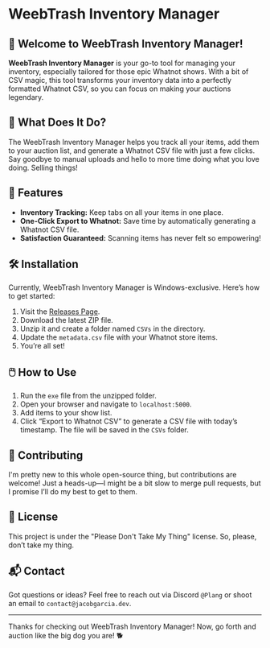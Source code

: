 # WeebTrash Inventory Manager

## 🎉 Welcome to WeebTrash Inventory Manager!

**WeebTrash Inventory Manager** is your go-to tool for managing your inventory, especially tailored for those epic Whatnot shows. With a bit of CSV magic, this tool transforms your inventory data into a perfectly formatted Whatnot CSV, so you can focus on making your auctions legendary.

## 🚀 What Does It Do?

The WeebTrash Inventory Manager helps you track all your items, add them to your auction list, and generate a Whatnot CSV file with just a few clicks. Say goodbye to manual uploads and hello to more time doing what you love doing. Selling things!

## 🌟 Features

- **Inventory Tracking:** Keep tabs on all your items in one place.
- **One-Click Export to Whatnot:** Save time by automatically generating a Whatnot CSV file.
- **Satisfaction Guaranteed:** Scanning items has never felt so empowering!

## 🛠️ Installation

Currently, WeebTrash Inventory Manager is Windows-exclusive. Here’s how to get started:

1. Visit the [Releases Page](https://github.com/Plangfromwow/WeebTrashInventoryManager/releases).
2. Download the latest ZIP file.
3. Unzip it and create a folder named `CSVs` in the directory.
4. Update the `metadata.csv` file with your Whatnot store items.
5. You’re all set!

## 🖱️ How to Use

1. Run the `exe` file from the unzipped folder.
2. Open your browser and navigate to `localhost:5000`.
3. Add items to your show list.
4. Click “Export to Whatnot CSV” to generate a CSV file with today’s timestamp. The file will be saved in the `CSVs` folder.

## 🤝 Contributing

I'm pretty new to this whole open-source thing, but contributions are welcome! Just a heads-up—I might be a bit slow to merge pull requests, but I promise I’ll do my best to get to them.

## 📜 License

This project is under the "Please Don't Take My Thing" license. So, please, don’t take my thing.

## 📬 Contact

Got questions or ideas? Feel free to reach out via Discord `@Plang` or shoot an email to `contact@jacobgarcia.dev`.

---

Thanks for checking out WeebTrash Inventory Manager! Now, go forth and auction like the big dog you are! 🐕

